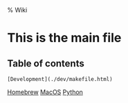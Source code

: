 % Wiki

# This is the main file

## Table of contents
    [Development](./dev/makefile.html)
[Homebrew](./homebrew/main.html)
[MacOS](./macos/main.html)
[Python](./python/index.html)

